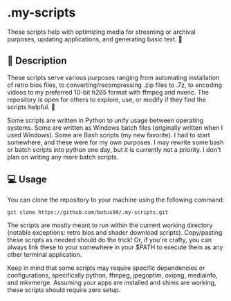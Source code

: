 # .my-scripts
These scripts help with optimizing media for streaming or archival purposes, updating applications, and generating basic text. 👀

## 📖 Description
These scripts serve various purposes ranging from automating installation of retro bios files, to converting/recompressing .zip files to .7z, to encoding videos to my preferred 10-bit h265 format with ffmpeg and nvenc. The repository is open for others to explore, use, or modify if they find the scripts helpful. 🌟

Some scripts are written in Python to unify usage between operating systems. Some are written as Windows batch files (originally written when I used Windows). Some are Bash scripts (my new favorite). I had to start somewhere, and these were for my own purposes. I may rewrite some bash or batch scripts into python one day, but it is currently not a priority. I don't plan on writing any more batch scripts.

## 💻 Usage
You can clone the repository to your machine using the following command:
```
git clone https://github.com/botus99/.my-scripts.git
```
The scripts are mostly meant to run within the current working directory (notable exceptions: retro bios and shader download scripts). Copy/pasting these scripts as needed should do the trick! Or, if you're crafty, you can always link these to your somewhere in your $PATH to execute them as any other terminal application.

Keep in mind that some scripts may require specific dependencies or configurations, specifically python, ffmpeg, jpegoptim, oxipng, mediainfo, and mkvmerge. Assuming your apps are installed and shims are working, these scripts should require zero setup.
